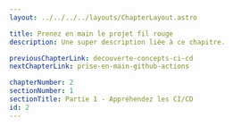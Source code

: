 ```yaml
---
layout: ../../../../layouts/ChapterLayout.astro

title: Prenez en main le projet fil rouge
description: Une super description liée à ce chapitre.

previousChapterLink: decouverte-concepts-ci-cd
nextChapterLink: prise-en-main-github-actions

chapterNumber: 2
sectionNumber: 1
sectionTitle: Partie 1 - Appréhendez les CI/CD
id: 2
---
```

